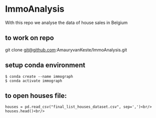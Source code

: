 # ImmoAnalysis
With this repo we analyse the data of house sales in Belgium

## to work on repo
git clone git@github.com:AmauryvanKeste/ImmoAnalysis.git

## setup conda environment
```
$ conda create --name immograph
$ conda activate immograph
```

## to open houses file:<br/>
```
houses = pd.read_csv("final_list_houses_dataset.csv", sep=',')<br/>
houses.head()<br/>
```


